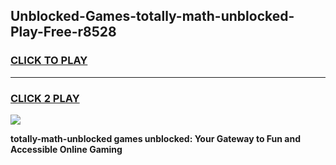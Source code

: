 
## Unblocked-Games-totally-math-unblocked-Play-Free-r8528
<h3>
<a href="https://premium76.site?title=totally-math-unblocked&ref=12A">CLICK TO PLAY</a></h3>
<hr>

<h3>
<a href="https://premium76.site?title=totally-math-unblocked&ref=12A">CLICK 2 PLAY</a>
  
</h3>

<a href="https://premium76.site?title=totally-math-unblocked&ref=12A"><img src="https://clearcache.store/games.png"></a>


**totally-math-unblocked games unblocked: Your Gateway to Fun and Accessible Online Gaming**
